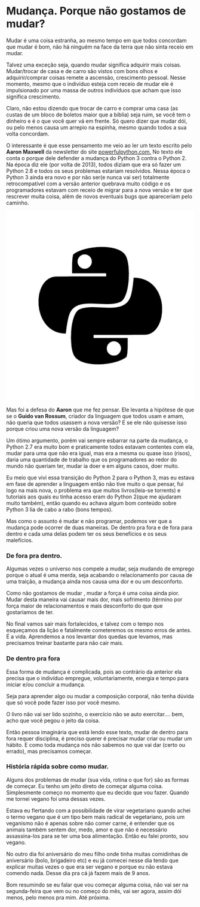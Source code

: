 # Mudança. Porque não gostamos de mudar?

Mudar é uma coisa estranha, ao mesmo tempo em que todos concordam que mudar é bom, não há ninguém na face da terra que não sinta receio em mudar.

Talvez uma exceção seja, quando mudar significa adquirir mais coisas. Mudar/trocar de casa e de carro são vistos com bons olhos e adquirir/comprar coisas remete a ascensão, crescimento pessoal. Nesse momento, mesmo que o indivíduo esteja com receio de mudar ele é impulsionado por uma massa de outros indivíduos que acham que isso significa crescimento.

Claro, não estou dizendo que trocar de carro e comprar uma casa \(as custas de um bloco de boletos maior que a bíblia\) seja ruim, se você tem o dinheiro e é o que você quer vá em frente. Só quero dizer que mudar dói, ou pelo menos causa um arrepio na espinha, mesmo quando todos a sua volta concordam.

O interessante é que esse pensamento me veio ao ler um texto escrito pelo **Aaron Maxwell** da newsletter do site [powerfulpython.com.](https://powerfulpython.com/blog/gratitude-and-guido/) No texto ele conta o porque dele defender a mudança do Python 3 contra o Python 2. Na época diz ele \(por volta de 2013\), todos diziam que era só fazer um Python 2.8 e todos os seus problemas estariam resolvidos. Nessa época o Python 3 ainda era novo e por não ser\(e nunca vai ser\) totalmente retrocompatível com a versão anterior quebrava muito código e os programadores estavam com receio de migrar para a nova versão e ter que rescrever muita coisa, além de novos eventuais bugs que apareceriam pelo caminho.

![](../../.gitbook/assets/logo-python.png)

Mas foi a defesa do **Aaron** que me fez pensar. Ele levanta a hipótese de que se o **Guido van Rossum**, criador da linguagem que todos usam e amam, não queria que todos usassem a nova versão? E se ele não quisesse isso porque criou uma nova versão da linguagem?

Um ótimo argumento, porém vai sempre esbarrar na parte da mudança, o Python 2.7 era muito bom e praticamente todos estavam contentes com ela, mudar para uma que não era igual, mas era a mesma ou quase isso \(risos\), daria uma quantidade de trabalho que os programadores ao redor do mundo não queriam ter, mudar ia doer e em alguns casos, doer muito.

Eu meio que vivi essa transição do Python 2 para o Python 3, mas eu estava em fase de aprender a linguagem então não tive muito o que pensar, fui logo na mais nova, o problema era que muitos livros\(leia-se torrents\) e tutoriais aos quais eu tinha acesso eram do Python 2\(que me ajudaram muito também\), então quando eu achava algum bom conteúdo sobre Python 3 lia de cabo a rabo \(bons tempos\).

Mas como o assunto é mudar e não programar, podemos ver que a mudança pode ocorrer de duas maneiras. De dentro pra fora e de fora para dentro e cada uma delas podem ter os seus benefícios e os seus malefícios.

### De fora pra dentro.

Algumas vezes o universo nos compele a mudar, seja mudando de emprego porque o atual é uma merda, seja acabando o relacionamento por causa de uma traição, a mudança ainda nos causa uma dor e ou um desconforto.

Como não gostamos de mudar , mudar a força é uma coisa ainda pior. Mudar desta maneira vai causar mais dor, mais sofrimento \(término por força maior de relacionamentos e mais desconforto do que que gostaríamos de ter.

No final vamos sair mais fortalecidos, e talvez com o tempo nos esqueçamos da lição e fatalmente cometeremos os mesmo erros de antes. É a vida. Aprendemos a nos levantar dos quedas que levamos, mas precisamos treinar bastante para não cair mais.

### De dentro pra fora

Essa forma de mudança é complicada, pois ao contrário da anterior ela precisa que o indivíduo empregue, voluntariamente, energia e tempo para iniciar e/ou concluir a mudança.

Seja para aprender algo ou mudar a composição corporal, não tenha dúvida que só você pode fazer isso por você mesmo.

O livro não vai ser lido sozinho, o exercício não se auto exercitar.... bem, acho que você pegou o jeito da coisa.

Então pessoa imaginária que está lendo esse texto, mudar de dentro para fora requer disciplina, é preciso querer é precisar mudar criar ou mudar um hábito. E como toda mudança nós não sabemos no que vai dar \(certo ou errado\), mas precisamos começar.

### História rápida sobre como mudar.

Alguns dos problemas de mudar \(sua vida, rotina o que for\) são as formas de começar. Eu tenho um jeito direto de começar alguma coisa. Simplesmente começo no momento que eu decido que vou fazer. Quando me tornei vegano foi uma dessas vezes.

Estava eu flertando com a possibilidade de virar vegetariano quando achei o termo vegano que é um tipo bem mais radical de vegetariano, pois um veganismo não é apenas sobre não comer carne, é entender que os animais também sentem dor, medo, amor e que não é necessário assassina-los para se ter uma boa alimentação. Então eu falei pronto, sou vegano.

No outro dia foi aniversário do meu filho onde tinha muitas comidinhas de aniversário \(bolo, brigadeiro etc\) e eu já comecei nesse dia tendo que explicar muitas vezes o que era ser vegano e porque eu não estava comendo nada. Desse dia pra cá já fazem mais de 9 anos.

Bom resumindo se eu falar que vou começar alguma coisa, não vai ser na segunda-feira que vem ou no começo do mês, vai ser agora, assim dói menos, pelo menos pra mim. Até próxima.

